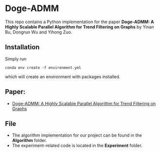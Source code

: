 # Doge-ADMM

This repo contains a Python implementation for the paper **Doge-ADMM: A Highly Scalable Parallel Algorithm for Trend Filtering on Graphs** by Yinan Bu, Dongrun Wu and Yihong Zuo.


## Installation
Simply run

```conda env create -f environment.yml```

which will create an environment with packages installed.


## Paper:
- [Doge-ADMM: A Highly Scalable Parallel Algorithm for Trend Filtering on Graphs](Doge_ADMM.pdf)


## File
- The algorithm implementation for our project can be found in the **Algorithm** folder.
- The experiment-related code is located in the **Experiment** folder.

